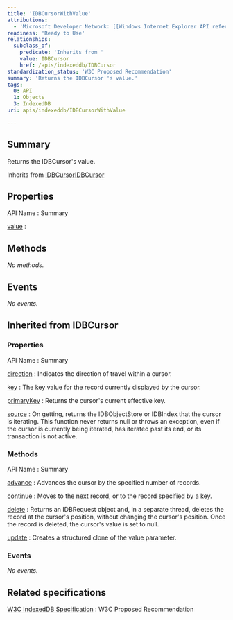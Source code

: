 ```yaml
---
title: 'IDBCursorWithValue'
attributions:
  - 'Microsoft Developer Network: [[Windows Internet Explorer API reference](http://msdn.microsoft.com/en-us/library/ie/hh828809%28v=vs.85%29.aspx) Article]'
readiness: 'Ready to Use'
relationships:
  subclass_of:
    predicate: 'Inherits from '
    value: IDBCursor
    href: /apis/indexeddb/IDBCursor
standardization_status: 'W3C Proposed Recommendation'
summary: 'Returns the IDBCursor''s value.'
tags:
  0: API
  1: Objects
  3: IndexedDB
uri: apis/indexeddb/IDBCursorWithValue

---
```

## Summary

Returns the IDBCursor's value.

Inherits from [IDBCursor](/apis/indexeddb/IDBCursor)[IDBCursor](/apis/indexeddb/IDBCursor)

## Properties

API Name
:   Summary

[value](/apis/indexeddb/IDBCursorWithValue/value)
:

## Methods

*No methods.*

## Events

*No events.*

## Inherited from IDBCursor

### Properties

API Name
:   Summary

[direction](/apis/indexeddb/IDBCursor/direction)
:   Indicates the direction of travel within a cursor.

[key](/apis/indexeddb/IDBCursor/key)
:   The key value for the record currently displayed by the cursor.

[primaryKey](/apis/indexeddb/IDBCursor/primaryKey)
:   Returns the cursor's current effective key.

[source](/apis/indexeddb/IDBCursor/source)
:   On getting, returns the IDBObjectStore or IDBIndex that the cursor is iterating. This function never returns null or throws an exception, even if the cursor is currently being iterated, has iterated past its end, or its transaction is not active.

### Methods

API Name
:   Summary

[advance](/apis/indexeddb/IDBCursor/advance)
:   Advances the cursor by the specified number of records.

[continue](/apis/indexeddb/IDBCursor/continue)
:   Moves to the next record, or to the record specified by a key.

[delete](/apis/indexeddb/IDBCursor/delete)
:   Returns an IDBRequest object and, in a separate thread, deletes the record at the cursor's position, without changing the cursor's position. Once the record is deleted, the cursor's value is set to null.

[update](/apis/indexeddb/IDBCursor/update)
:   Creates a structured clone of the value parameter.

### Events

*No events.*

## Related specifications

[W3C IndexedDB Specification](http://www.w3.org/TR/IndexedDB/)
:   W3C Proposed Recommendation
